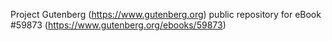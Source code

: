 Project Gutenberg (https://www.gutenberg.org) public repository for
eBook #59873 (https://www.gutenberg.org/ebooks/59873)
